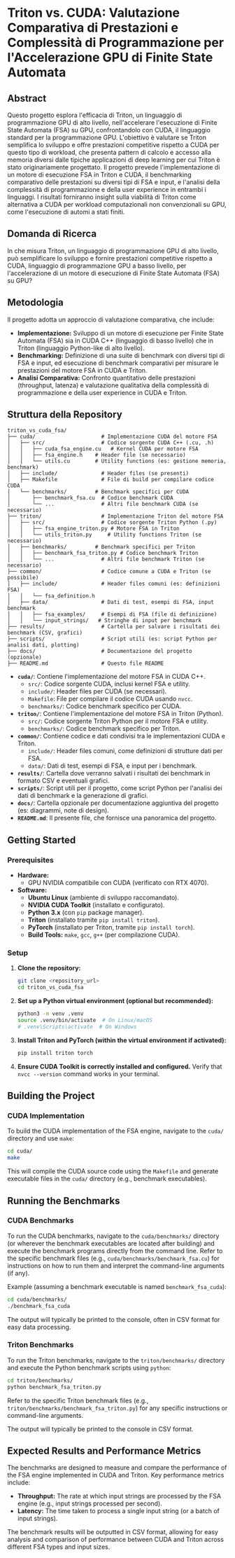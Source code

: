 # Triton vs. CUDA: Valutazione Comparativa di Prestazioni e Complessità di Programmazione per l'Accelerazione GPU di Finite State Automata

## Abstract

Questo progetto esplora l'efficacia di Triton, un linguaggio di programmazione GPU di alto livello, nell'accelerare l'esecuzione di Finite State Automata (FSA) su GPU, confrontandolo con CUDA, il linguaggio standard per la programmazione GPU. L'obiettivo è valutare se Triton semplifica lo sviluppo e offre prestazioni competitive rispetto a CUDA per questo tipo di workload, che presenta pattern di calcolo e accesso alla memoria diversi dalle tipiche applicazioni di deep learning per cui Triton è stato originariamente progettato.  Il progetto prevede l'implementazione di un motore di esecuzione FSA in Triton e CUDA, il benchmarking comparativo delle prestazioni su diversi tipi di FSA e input, e l'analisi della complessità di programmazione e della user experience in entrambi i linguaggi.  I risultati forniranno insight sulla viabilità di Triton come alternativa a CUDA per workload computazionali non convenzionali su GPU, come l'esecuzione di automi a stati finiti.

## Domanda di Ricerca

In che misura Triton, un linguaggio di programmazione GPU di alto livello, può semplificare lo sviluppo e fornire prestazioni competitive rispetto a CUDA, linguaggio di programmazione GPU a basso livello, per l'accelerazione di un motore di esecuzione di Finite State Automata (FSA) su GPU?

## Metodologia

Il progetto adotta un approccio di valutazione comparativa, che include:

*   **Implementazione:** Sviluppo di un motore di esecuzione per Finite State Automata (FSA) sia in CUDA C++ (linguaggio di basso livello) che in Triton (linguaggio Python-like di alto livello).
*   **Benchmarking:** Definizione di una suite di benchmark con diversi tipi di FSA e input, ed esecuzione di benchmark comparativi per misurare le prestazioni del motore FSA in CUDA e Triton.
*   **Analisi Comparativa:** Confronto quantitativo delle prestazioni (throughput, latenza) e valutazione qualitativa della complessità di programmazione e della user experience in CUDA e Triton.

## Struttura della Repository

```
triton_vs_cuda_fsa/
├── cuda/                     # Implementazione CUDA del motore FSA
│   ├── src/                  # Codice sorgente CUDA C++ (.cu, .h)
│   │   ├── cuda_fsa_engine.cu   # Kernel CUDA per motore FSA
│   │   ├── fsa_engine.h    # Header file (se necessario)
│   │   └── utils.cu        # Utility functions (es: gestione memoria, benchmark)
│   ├── include/              # Header files (se presenti)
│   ├── Makefile              # File di build per compilare codice CUDA
│   └── benchmarks/         # Benchmark specifici per CUDA
│       ├── benchmark_fsa.cu  # Codice benchmark CUDA
│       └── ...               # Altri file benchmark CUDA (se necessario)
├── triton/                   # Implementazione Triton del motore FSA
│   ├── src/                  # Codice sorgente Triton Python (.py)
│   │   ├── fsa_engine_triton.py # Motore FSA in Triton
│   │   └── utils_triton.py     # Utility functions Triton (se necessario)
│   ├── benchmarks/         # Benchmark specifici per Triton
│   │   ├── benchmark_fsa_triton.py # Codice benchmark Triton
│   │   └── ...               # Altri file benchmark Triton (se necessario)
├── common/                   # Codice comune a CUDA e Triton (se possibile)
│   ├── include/              # Header files comuni (es: definizioni FSA)
│   │   └── fsa_definition.h
│   ├── data/                 # Dati di test, esempi di FSA, input benchmark
│   │   ├── fsa_examples/     # Esempi di FSA (file di definizione)
│   │   └── input_strings/   # Stringhe di input per benchmark
├── results/                  # Cartella per salvare i risultati dei benchmark (CSV, grafici)
├── scripts/                  # Script utili (es: script Python per analisi dati, plotting)
├── docs/                     # Documentazione del progetto (opzionale)
├── README.md                 # Questo file README
```

*   **`cuda/`**: Contiene l'implementazione del motore FSA in CUDA C++.
    *   `src/`: Codice sorgente CUDA, inclusi kernel FSA e utility.
    *   `include/`: Header files per CUDA (se necessari).
    *   `Makefile`: File per compilare il codice CUDA usando `nvcc`.
    *   `benchmarks/`: Codice benchmark specifico per CUDA.
*   **`triton/`**: Contiene l'implementazione del motore FSA in Triton (Python).
    *   `src/`: Codice sorgente Triton Python per il motore FSA e utility.
    *   `benchmarks/`: Codice benchmark specifico per Triton.
*   **`common/`**: Contiene codice e dati condivisi tra le implementazioni CUDA e Triton.
    *   `include/`: Header files comuni, come definizioni di strutture dati per FSA.
    *   `data/`: Dati di test, esempi di FSA, e input per i benchmark.
*   **`results/`**: Cartella dove verranno salvati i risultati dei benchmark in formato CSV e eventuali grafici.
*   **`scripts/`**: Script utili per il progetto, come script Python per l'analisi dei dati di benchmark e la generazione di grafici.
*   **`docs/`**: Cartella opzionale per documentazione aggiuntiva del progetto (es: diagrammi, note di design).
*   **`README.md`**: Il presente file, che fornisce una panoramica del progetto.

## Getting Started

### Prerequisites

*   **Hardware:**
    *   GPU NVIDIA compatibile con CUDA (verificato con RTX 4070).
*   **Software:**
    *   **Ubuntu Linux** (ambiente di sviluppo raccomandato).
    *   **NVIDIA CUDA Toolkit** (installato e configurato).
    *   **Python 3.x** (con `pip` package manager).
    *   **Triton** (installato tramite `pip install triton`).
    *   **PyTorch** (installato per Triton, tramite `pip install torch`).
    *   **Build Tools:** `make`, `gcc`, `g++` (per compilazione CUDA).

### Setup

1.  **Clone the repository:**
    ```bash
    git clone <repository_url>
    cd triton_vs_cuda_fsa
    ```

2.  **Set up a Python virtual environment (optional but recommended):**
    ```bash
    python3 -m venv .venv
    source .venv/bin/activate  # On Linux/macOS
    # .venv\Scripts\activate  # On Windows
    ```

3.  **Install Triton and PyTorch (within the virtual environment if activated):**
    ```bash
    pip install triton torch
    ```

4.  **Ensure CUDA Toolkit is correctly installed and configured.** Verify that `nvcc --version` command works in your terminal.

## Building the Project

### CUDA Implementation

To build the CUDA implementation of the FSA engine, navigate to the `cuda/` directory and use `make`:

```bash
cd cuda/
make
```

This will compile the CUDA source code using the `Makefile` and generate executable files in the `cuda/` directory (e.g., benchmark executables).

## Running the Benchmarks

### CUDA Benchmarks

To run the CUDA benchmarks, navigate to the `cuda/benchmarks/` directory (or wherever the benchmark executables are located after building) and execute the benchmark programs directly from the command line.  Refer to the specific benchmark files (e.g., `cuda/benchmarks/benchmark_fsa.cu`) for instructions on how to run them and interpret the command-line arguments (if any).

Example (assuming a benchmark executable is named `benchmark_fsa_cuda`):

```bash
cd cuda/benchmarks/
./benchmark_fsa_cuda
```

The output will typically be printed to the console, often in CSV format for easy data processing.

### Triton Benchmarks

To run the Triton benchmarks, navigate to the `triton/benchmarks/` directory and execute the Python benchmark scripts using `python`:

```bash
cd triton/benchmarks/
python benchmark_fsa_triton.py
```

Refer to the specific Triton benchmark files (e.g., `triton/benchmarks/benchmark_fsa_triton.py`) for any specific instructions or command-line arguments.

The output will typically be printed to the console in CSV format.

## Expected Results and Performance Metrics

The benchmarks are designed to measure and compare the performance of the FSA engine implemented in CUDA and Triton.  Key performance metrics include:

*   **Throughput:** The rate at which input strings are processed by the FSA engine (e.g., input strings processed per second).
*   **Latency:** The time taken to process a single input string (or a batch of input strings).

The benchmark results will be outputted in CSV format, allowing for easy analysis and comparison of performance between CUDA and Triton across different FSA types and input sizes.

